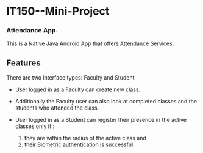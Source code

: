 # IT150--Mini-Project
### Attendance App.
This is a Native Java Android App that offers Attendance Services.

## Features

There are two interface types: Faculty and Student

- User logged in as a Faculty can create new class.
- Additionally the Faculty user can also look at completed classes and the students who attended the class.

- User logged in as a Student can register their presence in the active classes only if :
  1. they are within the radius of the active class and
  2. their Biometric authentication is successful.

